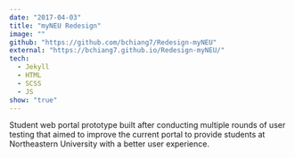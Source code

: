 ```yaml
---
date: "2017-04-03"
title: "myNEU Redesign"
image: ""
github: "https://github.com/bchiang7/Redesign-myNEU"
external: "https://bchiang7.github.io/Redesign-myNEU/"
tech:
  - Jekyll
  - HTML
  - SCSS
  - JS
show: "true"
---
```


Student web portal prototype built after conducting multiple rounds of user testing that aimed to improve the current portal to provide students at Northeastern University with a better user experience.
